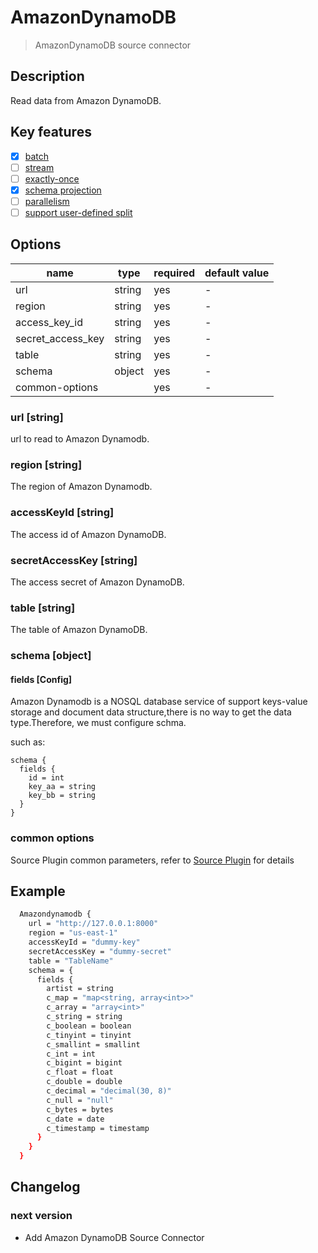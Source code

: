 # AmazonDynamoDB

> AmazonDynamoDB source connector

## Description

Read data from Amazon DynamoDB.

## Key features

- [x] [batch](../../concept/connector-v2-features.md)
- [ ] [stream](../../concept/connector-v2-features.md)
- [ ] [exactly-once](../../concept/connector-v2-features.md)
- [x] [schema projection](../../concept/connector-v2-features.md)
- [ ] [parallelism](../../concept/connector-v2-features.md)
- [ ] [support user-defined split](../../concept/connector-v2-features.md)

## Options

| name              | type   | required | default value |
|-------------------|--------|----------|---------------|
| url               | string | yes      | -             |
| region            | string | yes      | -             |
| access_key_id     | string | yes      | -             |
| secret_access_key | string | yes      | -             |
| table    	        | string | yes      | -             |
| schema            | object | yes      | -             |
| common-options    |        | yes      | -             |

### url [string]

url to read to Amazon Dynamodb.

### region [string]

The region of Amazon Dynamodb.

### accessKeyId [string]

The access id of Amazon DynamoDB.

### secretAccessKey [string]

The access secret of Amazon DynamoDB.

### table [string]

The table of Amazon DynamoDB.

### schema [object]

#### fields [Config]

Amazon Dynamodb is a NOSQL database service of support keys-value storage and document data structure,there is no way to get the data type.Therefore, we must configure schma.

such as:

```
schema {
  fields {
    id = int
    key_aa = string
    key_bb = string
  }
}
```

### common options 

Source Plugin common parameters, refer to [Source Plugin](common-options.md) for details

## Example

```bash
  Amazondynamodb {
    url = "http://127.0.0.1:8000"
    region = "us-east-1"
    accessKeyId = "dummy-key"
    secretAccessKey = "dummy-secret"
    table = "TableName"
    schema = {
      fields {
        artist = string
        c_map = "map<string, array<int>>"
        c_array = "array<int>"
        c_string = string
        c_boolean = boolean
        c_tinyint = tinyint
        c_smallint = smallint
        c_int = int
        c_bigint = bigint
        c_float = float
        c_double = double
        c_decimal = "decimal(30, 8)"
        c_null = "null"
        c_bytes = bytes
        c_date = date
        c_timestamp = timestamp
      }
    }
  }
```

## Changelog

### next version

- Add Amazon DynamoDB Source Connector
